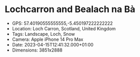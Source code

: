 # Lochcarron and Bealach na Bà

- GPS: 57.40190555555555,-5.450197222222222
- Location: Loch Carron, Scotland, United Kingdom
- Tags: Landscape, Loch, Snow
- Camera: Apple iPhone 14 Pro Max
- Date: 2023-04-15T12:41:32.000+01:00
- Dimensions: 3851x2888
